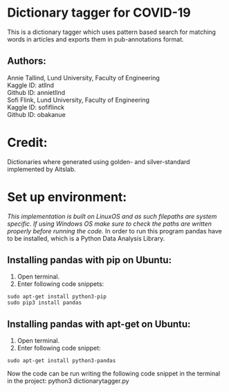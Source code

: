 # Dictionary tagger for COVID-19
This is a dictionary tagger which uses pattern based search for matching words in articles and exports them in pub-annotations format.

## Authors:
Annie Tallind, Lund University, Faculty of Engineering   
Kaggle ID: atllnd   
Github ID: annietllnd   
Sofi Flink, Lund University, Faculty of Engineering   
Kaggle ID: sofiflinck   
Github ID: obakanue

# Credit:
Dictionaries where generated using golden- and silver-standard
implemented by Aitslab.

# Set up environment:
*This implementation is built on LinuxOS and as such filepaths are system specific. If using Windows OS make sure to check the paths are written properly before running the code.*
In order to run this program pandas have to be installed, which is a Python Data Analysis Library. 
## Installing pandas with pip on Ubuntu:
1. Open terminal.
2. Enter following code snippets:
```
sudo apt-get install python3-pip
sudo pip3 install pandas
```
## Installing pandas with apt-get on Ubuntu:
1. Open terminal.
2. Enter following code snippet:
```
sudo apt-get install python3-pandas
```

Now the code can be run writing the following code snippet in the terminal in the project:
python3 dictionarytagger.py
